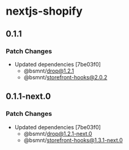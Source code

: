 # nextjs-shopify

## 0.1.1

### Patch Changes

- Updated dependencies [7be03f0]
  - @bsmnt/drop@1.2.1
  - @bsmnt/storefront-hooks@2.0.2

## 0.1.1-next.0

### Patch Changes

- Updated dependencies [7be03f0]
  - @bsmnt/drop@1.2.1-next.0
  - @bsmnt/storefront-hooks@1.3.1-next.0
